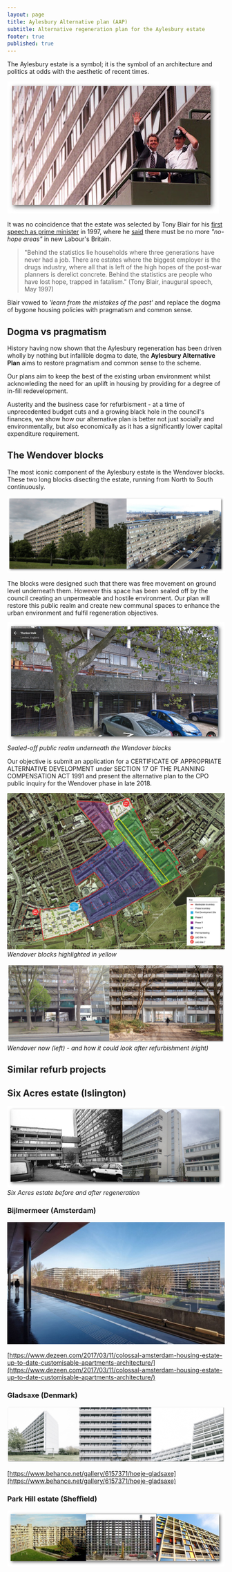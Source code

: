 ```yaml
---
layout: page
title: Aylesbury Alternative plan (AAP)
subtitle: Alternative regeneration plan for the Aylesbury estate
footer: true
published: true
---
```

The Aylesbury estate is a symbol; it is the symbol of an architecture and politics at odds with the aesthetic of recent times.

![](/img/blairaylesbury.jpg)

It was no coincidence that the estate was selected by Tony Blair for his [first speech as prime minister](http://www.independent.co.uk/news/blairs-pledge-to-the-dark-estates-1253883.html) in 1997, where he [said](http://www.bbc.co.uk/news/special/politics97/news/06/0602/blair.shtml) there must be no more _"no-hope areas"_ in new Labour's Britain. 

>"Behind the statistics lie households where three generations have never had a job. There are estates where the biggest employer is the drugs industry, where all that is left of the high hopes of the post-war planners is derelict concrete. Behind the statistics are people who have lost hope, trapped in fatalism." (Tony Blair, inaugural speech, May 1997) 

Blair vowed to _'learn from the mistakes of the past'_ and replace the dogma of bygone housing policies with pragmatism and common sense. 

## Dogma vs pragmatism
History having now shown that the Aylesbury regeneration has been driven wholly by nothing but infallible dogma to date, the __Aylesbury Alternative Plan__ aims to restore pragmatism and common sense to the scheme.

Our plans aim to keep the best of the existing urban environment whilst acknowleding the need for an uplift in housing by providing for a degree of in-fill redevelopment.

Austerity and the business case for refurbisment - at a time of unprecedented budget cuts and a growing black hole in the council's finances, we show how our alternative plan is better not just socially and environmentally, but also economically as it has a significantly lower capital expenditure requirement. 

## The Wendover blocks
The most iconic component of the Aylesbury estate is the Wendover blocks. These two long blocks disecting the estate, running from North to South continuously.

![](/img/wendover2.jpg)

The blocks were designed such that there was free movement on ground level underneath them. However this space has been sealed off by the council creating an unpermeable and hostile environment. Our plan will restore this public realm and create new communal spaces to enhance the urban environment and fulfil regeneration objectives.

![](/img/aylesburyparkingspace.png)
*Sealed-off public realm underneath the Wendover blocks*

Our objective is submit an application for a CERTIFICATE OF APPROPRIATE ALTERNATIVE DEVELOPMENT under SECTION 17 OF THE PLANNING COMPENSATION ACT 1991 and present the alternative plan to the CPO public inquiry for the Wendover phase in late 2018.  

![](/img/phase1.jpg)
*Wendover blocks highlighted in yellow*

![](/img/wendcomp.jpg)
*Wendover now (left) - and how it could look after refurbishment (right)*

## Similar refurb projects

## Six Acres estate (Islington)

![](/img/sixacresbeforeafter.jpg) 
*Six Acres estate before and after regeneration*

### Bijlmermeer (Amsterdam)

![](/img/biljmeer.jpg)

[https://www.dezeen.com/2017/03/11/colossal-amsterdam-housing-estate-up-to-date-customisable-apartments-architecture/](https://www.dezeen.com/2017/03/11/colossal-amsterdam-housing-estate-up-to-date-customisable-apartments-architecture/)

### Gladsaxe (Denmark)

![](/img/gladsaxe.jpg)

[https://www.behance.net/gallery/6157371/hoeje-gladsaxe](https://www.behance.net/gallery/6157371/hoeje-gladsaxe)

### Park Hill estate (Sheffield)

![](/img/parkhill.jpg)
